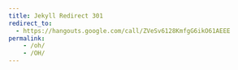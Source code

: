 ```yaml
---
title: Jekyll Redirect 301
redirect_to:
  - https://hangouts.google.com/call/ZVeSv6128KmfgG6ikO61AEEE
permalink:
    - /oh/
    - /OH/
---
```

